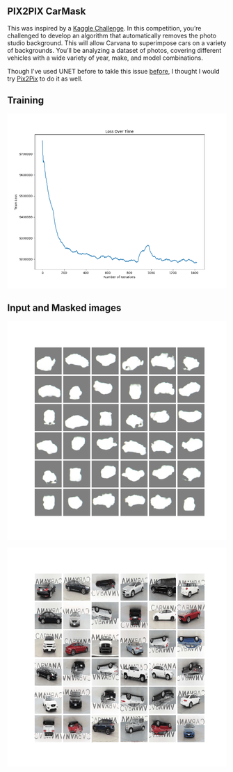 
## PIX2PIX CarMask

This was inspired by a [Kaggle Challenge](https://www.kaggle.com/c/carvana-image-masking-challenge/kernels). In this competition, you’re challenged to develop an algorithm that automatically removes the photo studio background. This will allow Carvana to superimpose cars on a variety of backgrounds. You’ll be analyzing a dataset of photos, covering different vehicles with a wide variety of year, make, and model combinations.

Though I've used UNET before to takle this issue [before](https://github.com/yk287/ComputerVision_TF/tree/master/Car_Mask_TF), I thought I would try [Pix2Pix](https://arxiv.org/pdf/1611.07004.pdf) to do it as well. 

## Training

![Loss](Pix2Pix_TF/img/Train_Loss.png)

## Input and Masked images

![Mask](Pix2Pix_TF/img/recon.gif) 

![Input](Pix2Pix_TF/img/true.gif)
